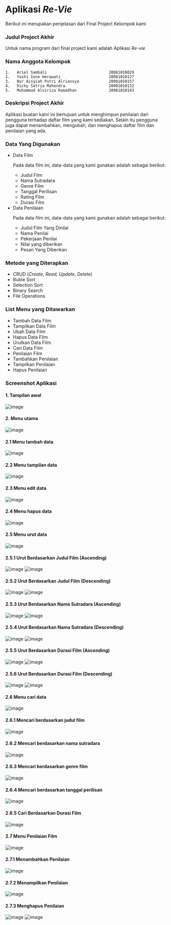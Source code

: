 # Aplikasi *Re-Vie*
Berikut ini merupakan penjelasan dari Final Project Kelompok kami
### Judul Project Akhir
Untuk nama program dari final project kami adalah Aplikasi *Re-vie*
### Nama Anggota Kelompok
    1.   Ariel Sambali                           20081010029
    2.   Yoshi Inne Herawati                     20081010127
    3.   Nur Aisyiah Putri Alriansya             20081010157
    4.   Dicky Satria Mahendra                   20081010132
    5.   Muhammad Alviriza Ramadhan              20081010143
### Deskripsi Project Akhir
Aplikasi buatan kami ini bertujuan untuk menghimpun penilaian dari pengguna terhadap daftar film yang kami sediakan. Selain itu pengguna juga dapat menambahkan, mengubah, dan menghapus daftar film dan penilaian yang ada.
### Data Yang Digunakan
* Data Film
        <p>Pada data film ini, data-data yang kami gunakan adalah sebagai berikut:
  + Judul Film
  + Nama Sutradara
  + Genre Film
  + Tanggal Perilisan
  + Rating Film
  + Durasi Film
* Data Penilaian
        <p>Pada data film ini, data-data yang kami gunakan adalah sebagai berikut:<p>
  + Judul Film Yang Dinilai
  + Nama Penilai
  + Pekerjaan Penilai
  + Nilai yang diberikan
  + Pesan Yang Diberikan
### Metode yang Diterapkan
* CRUD (_Create, Read, Update, Delete_)
* Buble Sort
* Selection Sort
* Binary Search
* File Operations
### List Menu yang Ditawarkan
* Tambah Data Film
* Tampilkan Data Film
* Ubah Data Film
* Hapus Data Film
* Urutkan Data Film
* Cari Data Film
* Penilaian Film
* Tambahkan Penilaian
* Tampilkan Penilaian
* Hapus Penilaian
### Screenshot Aplikasi
#### 1.	Tampilan awal
![image](https://user-images.githubusercontent.com/90911116/147494363-19ae04fe-1944-4f4d-b922-23eb5d28a385.png)
#### 2.	Menu utama
![image](https://user-images.githubusercontent.com/90911116/147494393-3c6c0fb7-dcbf-424b-8810-e6881191b7b2.png)
####    2.1 Menu tambah data 
![image](https://user-images.githubusercontent.com/90911116/147494481-0ed55e81-4d72-4b72-8005-82a7723e9650.png)
####    2.2	Menu tampilan data
![image](https://user-images.githubusercontent.com/90911116/147494520-74e6902c-e658-411a-9899-98fde1aa4d5a.png)
####    2.3	Menu edit data
![image](https://user-images.githubusercontent.com/90911116/147494686-b157cd1b-dcf0-42e8-8637-3ed24ca2bf10.png)
####    2.4	Menu hapus data
![image](https://user-images.githubusercontent.com/90911116/147494842-94f95819-21b5-49ee-8d4c-5cefad354581.png)
####    2.5	Menu urut data
![image](https://user-images.githubusercontent.com/90911116/147494876-fe9c2990-a20d-4ad4-8e6f-7260652f7b4d.png)
####        2.5.1	Urut Berdasarkan Judul Film (Ascending)
![image](https://user-images.githubusercontent.com/90911116/147495144-34d7a85a-da45-47a8-82f4-1856f3919b0a.png)
![image](https://user-images.githubusercontent.com/90911116/147495371-28f294af-be0f-43ad-830c-4bbe46a3f250.png)
####        2.5.2 Urut Berdasarkan Judul Film (Descending)
![image](https://user-images.githubusercontent.com/90911116/147495206-0fa710ec-de1d-449d-a195-2be7fa0161ac.png)
![image](https://user-images.githubusercontent.com/90911116/147495316-897bb586-c8f1-4a87-bfcd-d35dee80397e.png)
####        2.5.3	Urut Berdasarkan Nama Sutradara (Ascending)
![image](https://user-images.githubusercontent.com/90911116/147495739-fe4c551b-53c7-4b4d-86fb-4709405beade.png)
![image](https://user-images.githubusercontent.com/90911116/147495837-b6ae3006-d07e-4fed-81b5-4cc608031358.png)
####        2.5.4	Urut Berdasarkan Nama Sutradara (Descending)
![image](https://user-images.githubusercontent.com/90911116/147495865-48123068-a0c8-4a9f-b5f5-27d4508685e3.png)
![image](https://user-images.githubusercontent.com/90911116/147495901-98f063eb-a5b6-41b1-8206-1da3d931982d.png)
####        2.5.5	Urut Berdasarkan Durasi Film (Ascending)
![image](https://user-images.githubusercontent.com/90911116/147495985-6a3ee52b-2991-4aec-a800-1c1ea35dc6be.png)
![image](https://user-images.githubusercontent.com/90911116/147496008-fa8e8816-ad64-4745-9434-8c5cd4418c8f.png)
####        2.5.6	Urut Berdasarkan Durasi Film (Descending)
![image](https://user-images.githubusercontent.com/90911116/147496057-2c797c46-fff8-4731-b196-7cbbac08a3bf.png)
![image](https://user-images.githubusercontent.com/90911116/147496084-0791dc5f-d197-4801-a0c6-e1abb21f4531.png)
####    2.6	Menu cari data
![image](https://user-images.githubusercontent.com/90911116/147496431-0c2ba4cf-bddd-4986-ad10-be7b7b1e9fd3.png)           
####        2.6.1	Mencari berdasarkan judul film
![image](https://user-images.githubusercontent.com/90911116/147496191-0c38f0c8-05f1-468c-8a7d-fe75adea3829.png)
####        2.6.2	Mencari berdasarkan nama sutradara
![image](https://user-images.githubusercontent.com/90911116/147496228-5dfd4433-bd26-44e7-8251-3e6ed4a4abb0.png)
####        2.6.3	Mencari berdasarkan genre film
![image](https://user-images.githubusercontent.com/90911116/147496272-4b0d48bd-52a5-4bfc-90af-bcdf2c67fe0a.png)
####        2.6.4	Mencari berdasarkan tanggal perilisan
![image](https://user-images.githubusercontent.com/90911116/147496316-603af799-abc8-4aff-9b3f-aac77055ef92.png)
####        2.6.5	Cari Berdasarkan Durasi Film
![image](https://user-images.githubusercontent.com/90911116/147496557-0f733cd9-2507-4803-8e80-7f6667109535.png)            
####    2.7 Menu Penilaian Film
![image](https://user-images.githubusercontent.com/90911116/147496656-e43da637-6e26-46a0-a7de-813f9efaa22f.png)            
####        2.7.1	Menambahkan Penilaian
![image](https://user-images.githubusercontent.com/90911116/147496866-c9386ddf-0aa9-42a2-b89a-b5d5ae39d961.png)           
####        2.7.2	Menampilkan Penilaian
![image](https://user-images.githubusercontent.com/90911116/147496911-abef4ef4-6b0d-4523-aca6-3d567ba17a73.png)       
####        2.7.3	Menghapus Penilaian
![image](https://user-images.githubusercontent.com/90911116/147496969-dfb71b41-aff3-4196-ba16-e208dcdc2f45.png)
![image](https://user-images.githubusercontent.com/90911116/147496992-1a4a4a88-b52c-4c26-b5ab-a23d330847ad.png)
          

